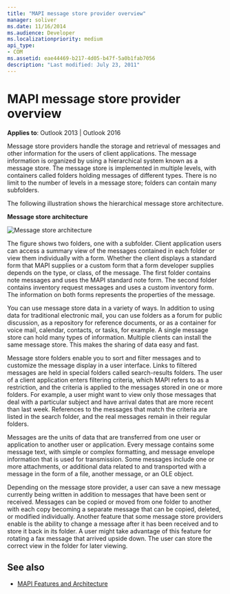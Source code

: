 ```yaml
---
title: "MAPI message store provider overview"
manager: soliver
ms.date: 11/16/2014
ms.audience: Developer
ms.localizationpriority: medium
api_type:
- COM
ms.assetid: eae44469-b217-4d05-b47f-5a0b1fab7056
description: "Last modified: July 23, 2011"
---
```


# MAPI message store provider overview
  
**Applies to**: Outlook 2013 | Outlook 2016 
  
Message store providers handle the storage and retrieval of messages and other information for the users of client applications. The message information is organized by using a hierarchical system known as a message store. The message store is implemented in multiple levels, with containers called folders holding messages of different types. There is no limit to the number of levels in a message store; folders can contain many subfolders. 
  
The following illustration shows the hierarchical message store architecture.
  
**Message store architecture**
  
![Message store architecture](media/amapi_03.gif "Message store architecture")
  
The figure shows two folders, one with a subfolder. Client application users can access a summary view of the messages contained in each folder or view them individually with a form. Whether the client displays a standard form that MAPI supplies or a custom form that a form developer supplies depends on the type, or class, of the message. The first folder contains note messages and uses the MAPI standard note form. The second folder contains inventory request messages and uses a custom inventory form. The information on both forms represents the properties of the message.
  
You can use message store data in a variety of ways. In addition to using data for traditional electronic mail, you can use folders as a forum for public discussion, as a repository for reference documents, or as a container for voice mail, calendar, contacts, or tasks, for example. A single message store can hold many types of information. Multiple clients can install the same message store. This makes the sharing of data easy and fast. 
  
Message store folders enable you to sort and filter messages and to customize the message display in a user interface. Links to filtered messages are held in special folders called search-results folders. The user of a client application enters filtering criteria, which MAPI refers to as a restriction, and the criteria is applied to the messages stored in one or more folders. For example, a user might want to view only those messages that deal with a particular subject and have arrival dates that are more recent than last week. References to the messages that match the criteria are listed in the search folder, and the real messages remain in their regular folders.
  
Messages are the units of data that are transferred from one user or application to another user or application. Every message contains some message text, with simple or complex formatting, and message envelope information that is used for transmission. Some messages include one or more attachments, or additional data related to and transported with a message in the form of a file, another message, or an OLE object. 
  
Depending on the message store provider, a user can save a new message currently being written in addition to messages that have been sent or received. Messages can be copied or moved from one folder to another with each copy becoming a separate message that can be copied, deleted, or modified individually. Another feature that some message store providers enable is the ability to change a message after it has been received and to store it back in its folder. A user might take advantage of this feature for rotating a fax message that arrived upside down. The user can store the correct view in the folder for later viewing. 
  
## See also

- [MAPI Features and Architecture](mapi-features-and-architecture.md)

